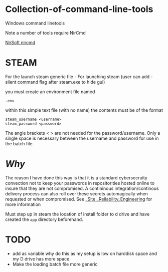 # Collection-of-command-line-tools
Windows command linetools

Note a number of tools require NirCmd

[NirSoft nircmd](https://www.nirsoft.net/utils/nircmd.html)

# STEAM

For the launch steam generic file - For launching steam (user can add -silent command flag after steam.exe to hide gui)

you must create an environment file named

```{sh}
.env
```

within this simple text file (with no name) the contents must be of the format

```{sh}
steam_username <username>
steam_password <password>
```

The angle brackets < > are not needed for the password/username. Only a single space is necessary between the username and password for use in the batch file.

# _Why_

The reason I have done this way is that it is a standard cybersecruity convection not to keep your passwords in repositorities hosted online to insure that they are not compromised. A contininous integration/continous delivery process can also roll over these secrets automagically when requested or when compromised. See [_Site _Reilability_Engineering](https://sre.google.com) for more information

Must step up in steam the location of install folder to d drive and have created the `app` directory beforehand.

# TODO 

* add as variable why do this as my setup is low on harddisk space and my D drive has more space. 
* Make the loading batch file more generic

